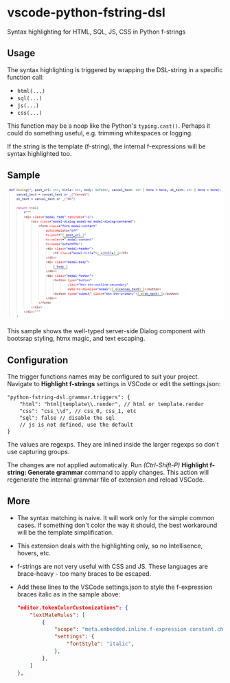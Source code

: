 # vscode-python-fstring-dsl

Syntax highlighting for HTML, SQL, JS, CSS in Python f-strings

## Usage

The syntax highlighting is triggered by wrapping the DSL-string in a
specific function call:

- `html(...)`
- `sql(...)`
- `js(...)`
- `css(...)`

This function may be a noop like the Python's `typing.cast()`. Perhaps it could do something useful, e.g. trimming whitespaces or logging.

If the string is the template (f-string), the internal f-expressions will be syntax highlighted too.

## Sample

![sample.png](sample.png)

This sample shows the well-typed server-side Dialog component with
bootsrap styling, htmx magic, and text escaping.

## Configuration

The trigger functions names may be configured to suit your project.
Navigate to **Highlight f-strings** settings in VSCode or edit the settings.json:

```jsonc
"python-fstring-dsl.grammar.triggers": {
    "html": "html|template\\.render", // html or template.render
    "css": "css_\\d", // css_0, css_1, etc
    "sql": false // disable the sql
    // js is not defined, use the default
}
```

The values are regexps. They are inlined inside the larger regexps so don't use capturing groups.

The changes are not applied automatically. Run _(Ctrl-Shift-P)_ **Highlight f-string: Generate grammar** command to apply changes. This action will regenerate the internal grammar file of extension and reload VSCode.

## More

- The syntax matching is naive. It will work only for the simple common cases. If something don't color the way it should, the best workaround will be the template simplification.

- This extension deals with the highlighting only, so no Intellisence, hovers, etc.

- f-strings are not very useful with CSS and JS. These languages are brace-heavy - too many braces to be escaped.

- Add these lines to the VSCode settings.json to style the f-expression braces italic as in the sample above:

  ```json
  "editor.tokenColorCustomizations": {
      "textMateRules": [
          {
              "scope": "meta.embedded.inline.f-expression constant.character.format.placeholder.other.python",
              "settings": {
                  "fontStyle": "italic",
              },
          },
      ]
  },
  ```
